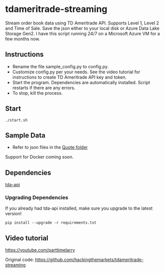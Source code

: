 # tdameritrade-streaming

Stream order book data using TD Ameritrade API. Supports Level 1, Level 2 and Time of Sale. Save the json either to your local disk or Azure Data Lake Storage Gen2. I have this script running 24/7 on a  Microsoft Azure VM for a few months now.

## Instructions

- Rename the file sample_config.py to config.py.
- Customize config.py per your needs. See the video tutorial for instructions to create TD Ameritrade API key and token.
- Start the program. Dependencies are automatically installed. Script restarts if there are any errors.
- To stop, kill the process.

## Start

```
./start.sh
```

## Sample Data
- Refer to json files in the [Quote folder](https://github.com/xpertdev/tdameritrade-streaming/tree/master/Quote "Quote")

Support for Docker coming soon.

## Dependencies

[tda-api](https://github.com/alexgolec/tda-api "tda-api")

### Upgrading Dependencies

If you already had tda-api installed, make sure you upgrade to the latest version!

```
pip install --upgrade -r requirements.txt
```

## Video tutorial

https://youtube.com/parttimelarry

Original code: https://github.com/hackingthemarkets/tdameritrade-streaming
